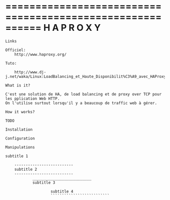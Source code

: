 ==========================================================
                       H A   P R O X Y
==========================================================

~~~~~~~~~~~~~~~~~~~~~~~~~~
Links
~~~~~~~~~~~~~~~~~~~~~~~~~~

    Officiel:
        http://www.haproxy.org/

    Tuto:

        http://www.dj-j.net/waka/Linux:LoadBalancing_et_Haute_Disponibilit%C3%A9_avec_HAProxy

~~~~~~~~~~~~~~~~~~~~~~~~~~
What is it?
~~~~~~~~~~~~~~~~~~~~~~~~~~

    C'est une solution de HA, de load balancing et de proxy over TCP pour les pplication Web HTTP.
    On l'utilise surtout lorsqu'il y a beaucoup de traffic web à gérer.

~~~~~~~~~~~~~~~~~~~~~~~~~~
How it works?
~~~~~~~~~~~~~~~~~~~~~~~~~~

    TODO

~~~~~~~~~~~~~~~~~~~~~~~~~~
Installation
~~~~~~~~~~~~~~~~~~~~~~~~~~

~~~~~~~~~~~~~~~~~~~~~~~~~~
Configuration
~~~~~~~~~~~~~~~~~~~~~~~~~~

~~~~~~~~~~~~~~~~~~~~~~~~~~
Manipulations
~~~~~~~~~~~~~~~~~~~~~~~~~~

~~~~~~~~~~~~~~~~~~~~~~~~~~
subtitle 1
~~~~~~~~~~~~~~~~~~~~~~~~~~

        --------------------------
        subtitle 2
        --------------------------
                __________________________
                subtitle 3

                        subtitle 4
                        ``````````````````````````
